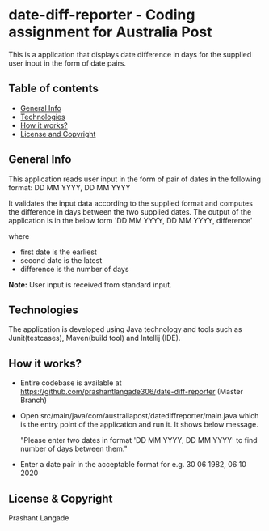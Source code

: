 # date-diff-reporter - Coding assignment for Australia Post

This is a application that displays date difference in days for the supplied user input in the form of date pairs.


## Table of contents
* [General Info](#general-Info)
* [Technologies](#technologies)
* [How it works?](#how-it-works)
* [License and Copyright](#license-and-copyright)

## General Info
This application reads user input in the form of pair of dates in the following format: 
DD MM YYYY, DD MM YYYY

It validates the input data according to the supplied format and computes the difference in days between the two supplied dates.
The output of the application is in the below form 'DD MM YYYY, DD MM YYYY, difference' 

where 
* first date is the earliest
* second date is the latest 
* difference is the number of days

<b>Note:</b> User input is received from standard input.

## Technologies
The application is developed using Java technology and tools such as Junit(testcases), Maven(build tool) and Intellij (IDE).

## How it works?

*  Entire codebase is available at https://github.com/prashantlangade306/date-diff-reporter (Master Branch)
*  Open src/main/java/com/australiapost/datediffreporter/main.java which is the entry point of the application and run it. It shows below message.


   "Please enter two dates in format 'DD MM YYYY, DD MM YYYY' to find number of days between them."
*  Enter a date pair in the acceptable format for e.g. 30 06 1982, 06 10 2020

## License & Copyright
Prashant Langade
